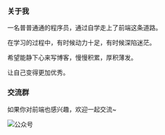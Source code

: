 
### 关于我
一名普普通通的程序员，通过自学走上了前端这条道路。

在学习的过程中，有时候动力十足，有时候深陷迷茫。

希望能静下心来写博客，慢慢积累，厚积薄发。

让自己变得更加优秀。

### 交流群
如果你对前端也感兴趣，欢迎一起交流~

![公众号](./official_account.png)

